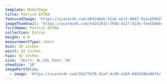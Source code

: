 ```yaml
---
template: ModelPage
title: Patrick EXTRA
featuredImage: 'https://ucarecdn.com/d04148eb-51ab-41c5-8087-91acb899270d/'
imageThumbnail: 'https://ucarecdn.com/54252832-593b-4117-813e-fee5bbbbc16c/'
firstName: Patrick EXTRA
collection: Extras
height: 6'0
measurementType: chest
bust: 39 inches
waist: 32 inches
hips: 42 inches
size: 'Shirt: XL-XXL Pant: 34'
shoeSize: '10'
imagePortfolio:
  - image: 'https://ucarecdn.com/35a77bf0-41af-4c09-a364-0452b8ba96f6/'
---
```



